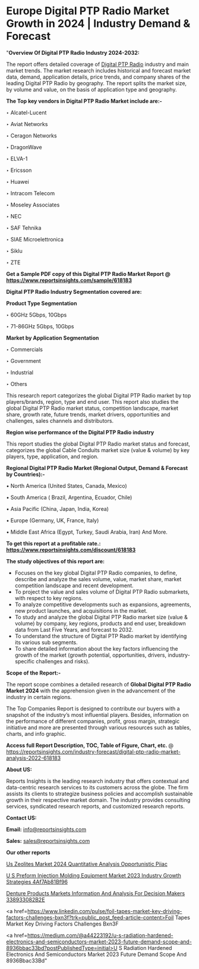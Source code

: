 # Europe Digital PTP Radio Market Growth in 2024 | Industry Demand & Forecast

"<strong>Overview Of Digital PTP Radio Industry 2024-2032:</strong>

The report offers detailed coverage of <a href=https://www.reportsinsights.com/sample/618183>Digital PTP Radio</a> industry and main market trends. The market research includes historical and forecast market data, demand, application details, price trends, and company shares of the leading Digital PTP Radio by geography. The report splits the market size, by volume and value, on the basis of application type and geography.

<strong>The Top key vendors in Digital PTP Radio Market include are:- </strong>

‣ Alcatel-Lucent

‣ Aviat Networks

‣ Ceragon Networks

‣ DragonWave

‣ ELVA-1

‣ Ericsson

‣ Huawei

‣ Intracom Telecom

‣ Moseley Associates

‣ NEC

‣ SAF Tehnika

‣ SIAE Microelettronica

‣ Siklu

‣ ZTE

<strong>Get a Sample PDF copy of this Digital PTP Radio Market Report </strong><strong>@ <a href=https://www.reportsinsights.com/sample/618183 style=color:#0000ff;>https://www.reportsinsights.com/sample/618183</a> </strong>

<strong>Digital PTP Radio Industry Segmentation covered are:</strong>

<strong>Product Type Segmentation</strong>

‣ 60GHz 5Gbps, 10Gbps

‣ 71-86GHz 5Gbps, 10Gbps

<strong>Market by Application Segmentation</strong>

‣ Commercials

‣ Government

‣ Industrial

‣ Others

This research report categorizes the global Digital PTP Radio market by top players/brands, region, type and end user. This report also studies the global Digital PTP Radio market status, competition landscape, market share, growth rate, future trends, market drivers, opportunities and challenges, sales channels and distributors.

<strong>Region wise performance of the Digital PTP Radio industry</strong><strong> </strong>

This report studies the global Digital PTP Radio market status and forecast, categorizes the global Cable Conduits market size (value &amp; volume) by key players, type, application, and region. 

<strong>Regional Digital PTP Radio Market (Regional Output, Demand &amp; Forecast by Countries):-</strong>

• North America (United States, Canada, Mexico)

• South America ( Brazil, Argentina, Ecuador, Chile)

• Asia Pacific (China, Japan, India, Korea)

• Europe (Germany, UK, France, Italy)

• Middle East Africa (Egypt, Turkey, Saudi Arabia, Iran) And More.

<strong>To get this report at a profitable rate.: <a href=https://www.reportsinsights.com/discount/618183 style=color:#0000ff;>https://www.reportsinsights.com/discount/618183</a></strong>

<strong>The study objectives of this report are:</strong>
<ul>
  <li>Focuses on the key global Digital PTP Radio companies, to define, describe and analyze the sales volume, value, market share, market competition landscape and recent development.</li>
  <li>To project the value and sales volume of Digital PTP Radio submarkets, with respect to key regions.</li>
  <li>To analyze competitive developments such as expansions, agreements, new product launches, and acquisitions in the market.</li>
  <li>To study and analyze the global Digital PTP Radio market size (value &amp; volume) by company, key regions, products and end user, breakdown data from Last Five Years, and forecast to 2032.</li>
  <li>To understand the structure of Digital PTP Radio market by identifying its various sub segments.</li>
  <li>To share detailed information about the key factors influencing the growth of the market (growth potential, opportunities, drivers, industry-specific challenges and risks).</li>
</ul>
<strong>Scope of the Report:-</strong><strong> </strong>

The report scope combines a detailed research of <strong>Global Digital PTP Radio Market 2024 </strong>with the apprehension given in the advancement of the industry in certain regions.

The Top Companies Report is designed to contribute our buyers with a snapshot of the industry’s most influential players. Besides, information on the performance of different companies, profit, gross margin, strategic initiative and more are presented through various resources such as tables, charts, and info graphic.

<strong>Access full Report Description, TOC, Table of Figure, Chart, etc. </strong>@   <a href=https://reportsinsights.com/industry-forecast/digital-ptp-radio-market-analysis-2022-618183 style=color:#0000ff;>https://reportsinsights.com/industry-forecast/digital-ptp-radio-market-analysis-2022-618183</a>

<strong>About US:</strong>

Reports Insights is the leading research industry that offers contextual and data-centric research services to its customers across the globe. The firm assists its clients to strategize business policies and accomplish sustainable growth in their respective market domain. The industry provides consulting services, syndicated research reports, and customized research reports.

<strong>Contact US:</strong>

<p class=""""><b>Email:</b> <a href=mailto:info@reportsinsights.com>info@reportsinsights.com</a></p>
<p class=""""><b>Sales:</b> <a href=mailto:sales@reportsinsights.com>sales@reportsinsights.com</a></p>

<strong>Our other reports</strong>

<a href=https://www.linkedin.com/pulse/us-zeolites-market-2024-quantitative-analysis-opportunistic-piiac/>Us Zeolites Market 2024 Quantitative Analysis Opportunistic Piiac</a>

<a href=https://medium.com/@achalwankhede15/u-s-preform-injection-molding-equipment-market-2023-industry-growth-strategies-4af7ab81bf96>U S Preform Injection Molding Equipment Market 2023 Industry Growth Strategies 4Af7Ab81Bf96</a>

<a href=https://medium.com/@devikamore1785434/denture-products-markets-information-and-analysis-for-decision-makers-338933082b2e>Denture Products Markets Information And Analysis For Decision Makers 338933082B2E</a>

<a href=https://www.linkedin.com/pulse/foil-tapes-market-key-driving-factors-challenges-bxn3f?trk=public_post_feed-article-content>Foil Tapes Market Key Driving Factors Challenges Bxn3F</a>

<a href=https://medium.com/@a44223192/u-s-radiation-hardened-electronics-and-semiconductors-market-2023-future-demand-scope-and-8936bbac33bd?postPublishedType=initial>U S Radiation Hardened Electronics And Semiconductors Market 2023 Future Demand Scope And 8936Bbac33Bd</a>"
